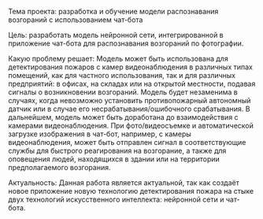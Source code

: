 Тема проекта: разработка и обучение модели распознавания возгораний с использованием чат-бота

Цель: разработать модель нейронной сети, интегрированной в приложение чат-бота для распознавания возгораний по фотографии. 

Какую проблему решает: Модель может быть использована для детектирования пожаров с камер видеонаблюдения в различных типах помещений, как для частного использования, так и для различных предприятий: в офисах, на складах или на открытой местности, подавая сигналы о возникновении возгораний. Модель будет незаменима в случаях, когда невозможно установить противопожарный автономный датчик или в случае его несрабатывания/ошибочного срабатывания. В дальнейшем, модель может быть доработана до взаимодействия с камерами видеонаблюдения. При фото/видеосъемке и автоматической загрузке изображения в чат-бот, например, с камеры видеонаблюдения, может быть отправлен сигнал в соответствующие службы для быстрого реагирования на возгорание, а также для оповещения людей, находящихся в здании или на территории предполагаемого возгорания.

Актуальность: Данная работа является актуальной, так как создаёт новое приложение новую технологию детектирования пожара на стыке двух технологий искусственного интеллекта: нейронной сети и чат-бота. 
